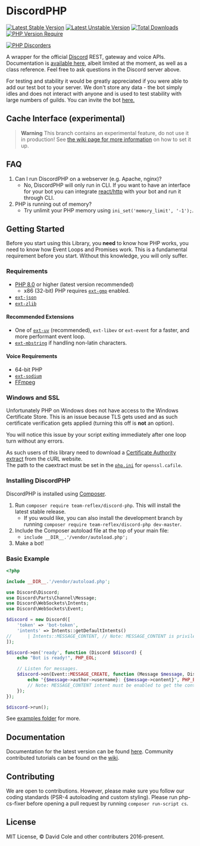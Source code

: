 DiscordPHP
====
[![Latest Stable Version](https://poser.pugx.org/team-reflex/discord-php/v)](https://packagist.org/packages/team-reflex/discord-php) [![Latest Unstable Version](http://poser.pugx.org/team-reflex/discord-php/v/unstable)](https://packagist.org/packages/team-reflex/discord-php) [![Total Downloads](https://poser.pugx.org/team-reflex/discord-php/downloads)](https://packagist.org/packages/team-reflex/discord-php) [![PHP Version Require](https://poser.pugx.org/team-reflex/discord-php/require/php)](https://packagist.org/packages/team-reflex/discord-php)

[![PHP Discorders](https://discord.com/api/guilds/115233111977099271/widget.png?style=banner1)](https://discord.gg/dphp)

A wrapper for the official [Discord](https://discordapp.com) REST, gateway and voice APIs. Documentation is [available here](http://discord-php.github.io/DiscordPHP), albeit limited at the moment, as well as a class reference. Feel free to ask questions in the Discord server above.

For testing and stability it would be greatly appreciated if you were able to add our test bot to your server. We don't store any data - the bot simply idles and does not interact with anyone and is used to test stability with large numbers of guilds. You can invite the bot [here.](https://discord.com/oauth2/authorize?client_id=157746770539970560&scope=bot)

## Cache Interface (experimental)
> **Warning**
> This branch contains an experimental feature, do not use it in production! See [the wiki page for more information](https://github.com/discord-php/DiscordPHP/wiki/Cache-Interface) on how to set it up.

## FAQ

1. Can I run DiscordPHP on a webserver (e.g. Apache, nginx)?
    - No, DiscordPHP will only run in CLI. If you want to have an interface for your bot you can integrate [react/http](https://github.com/ReactPHP/http) with your bot and run it through CLI.
2. PHP is running out of memory?
	- Try unlimit your PHP memory using `ini_set('memory_limit', '-1');`.

## Getting Started

Before you start using this Library, you **need** to know how PHP works, you need to know how Event Loops and Promises work. This is a fundamental requirement before you start. Without this knowledge, you will only suffer.

### Requirements

- [PHP 8.0](https://php.net) or higher (latest version recommended)
	- x86 (32-bit) PHP requires [`ext-gmp`](https://www.php.net/manual/en/book.gmp.php) enabled.
- [`ext-json`](https://www.php.net/manual/en/book.json.php)
- [`ext-zlib`](https://www.php.net/manual/en/book.zlib.php)

#### Recommended Extensions

- One of [`ext-uv`](https://github.com/amphp/ext-uv) (recommended), `ext-libev` or `ext-event` for a faster, and more performant event loop.
- [`ext-mbstring`](https://www.php.net/manual/en/book.mbstring.php) if handling non-latin characters.

#### Voice Requirements

- 64-bit PHP
- [`ext-sodium`](https://www.php.net/manual/en/book.sodium.php)
- [FFmpeg](https://ffmpeg.org/)

### Windows and SSL

Unfortunately PHP on Windows does not have access to the Windows Certificate Store. This is an issue because TLS gets used and as such certificate verification gets applied (turning this off is **not** an option).

You will notice this issue by your script exiting immediately after one loop turn without any errors.

As such users of this library need to download a [Certificate Authority extract](https://curl.haxx.se/docs/caextract.html) from the cURL website.<br>
The path to the caextract must be set in the [`php.ini`](https://secure.php.net/manual/en/openssl.configuration.php) for `openssl.cafile`.

### Installing DiscordPHP

DiscordPHP is installed using [Composer](https://getcomposer.org).

1. Run `composer require team-reflex/discord-php`. This will install the latest stable release.
	- If you would like, you can also install the development branch by running `composer require team-reflex/discord-php dev-master`.
2. Include the Composer autoload file at the top of your main file:
	- `include __DIR__.'/vendor/autoload.php';`
3. Make a bot!

### Basic Example

```php
<?php

include __DIR__.'/vendor/autoload.php';

use Discord\Discord;
use Discord\Parts\Channel\Message;
use Discord\WebSockets\Intents;
use Discord\WebSockets\Event;

$discord = new Discord([
    'token' => 'bot-token',
    'intents' => Intents::getDefaultIntents()
//      | Intents::MESSAGE_CONTENT, // Note: MESSAGE_CONTENT is privileged, see https://dis.gd/mcfaq
]);

$discord->on('ready', function (Discord $discord) {
    echo "Bot is ready!", PHP_EOL;

    // Listen for messages.
    $discord->on(Event::MESSAGE_CREATE, function (Message $message, Discord $discord) {
        echo "{$message->author->username}: {$message->content}", PHP_EOL;
        // Note: MESSAGE_CONTENT intent must be enabled to get the content if the bot is not mentioned/DMed.
    });
});

$discord->run();
```

See [examples folder](examples) for more.

## Documentation

Documentation for the latest version can be found [here](//discord-php.github.io/DiscordPHP/guide). Community contributed tutorials can be found on the [wiki](//github.com/discord-php/DiscordPHP/wiki).

## Contributing

We are open to contributions. However, please make sure you follow our coding standards (PSR-4 autoloading and custom styling). Please run php-cs-fixer before opening a pull request by running `composer run-script cs`.

## License

MIT License, &copy; David Cole and other contributers 2016-present.
